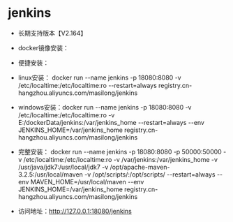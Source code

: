 # jenkins
- 长期支持版本【V2.164】
- docker镜像安装：
- 便捷安装：
- linux安装： docker run --name jenkins -p 18080:8080 -v /etc/localtime:/etc/localtime:ro --restart=always registry.cn-hangzhou.aliyuncs.com/masilong/jenkins
- windows安装：docker run --name jenkins -p 18080:8080 -v /etc/localtime:/etc/localtime:ro -v E:/dockerData/jenkins:/var/jenkins_home --restart=always --env JENKINS_HOME=/var/jenkins_home registry.cn-hangzhou.aliyuncs.com/masilong/jenkins


- 完整安装：
docker run --name jenkins -p 18080:8080 -p 50000:50000 -v /etc/localtime:/etc/localtime:ro -v /var/jenkins:/var/jenkins_home -v /usr/java/jdk7:/usr/local/jdk7 -v /opt/apache-maven-3.2.5:/usr/local/maven -v /opt/scripts/:/opt/scripts/ --restart=always --env MAVEN_HOME=/usr/local/maven --env JENKINS_HOME=/var/jenkins_home registry.cn-hangzhou.aliyuncs.com/masilong/jenkins

- 访问地址：http://127.0.0.1:18080/jenkins
